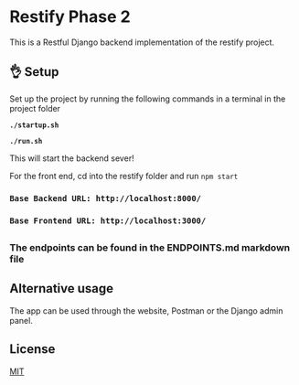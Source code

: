 # Restify Phase 2

This is a Restful Django backend implementation of the restify project. 

## 👌 Setup

Set up the project by running the following commands in a terminal in the project folder

 **`./startup.sh`**

**`./run.sh`**

This will start the backend sever!

For the front end, cd into the restify folder and run ``` npm start ```

### ```Base Backend URL: http://localhost:8000/ ```
### ```Base Frontend URL: http://localhost:3000/ ```
##

### The endpoints can be found in the ENDPOINTS.md markdown file

 ## Alternative usage
The app can be used through the website, Postman or the Django admin panel.

## License
[MIT](https://choosealicense.com/licenses/mit/)
